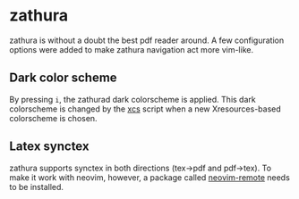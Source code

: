 # zathura

zathura is without a doubt the best pdf reader around.
A few configuration options were added to make zathura navigation act more vim-like.

## Dark color scheme
By pressing `i`, the zathurad dark colorscheme is applied. This dark
colorscheme is changed by the [xcs](../../.scripts/x/xcs) script when a new
Xresources-based colorscheme is chosen.

## Latex synctex
zathura supports synctex in both directions (tex->pdf and pdf->tex). To make it
work with neovim, however, a package called
[neovim-remote](https://github.com/mhinz/neovim-remote) needs to be installed.

